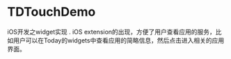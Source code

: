 # TDTouchDemo
iOS开发之widget实现 .  iOS extension的出现，方便了用户查看应用的服务，比如用户可以在Today的widgets中查看应用的简略信息，然后点击进入相关的应用界面。
